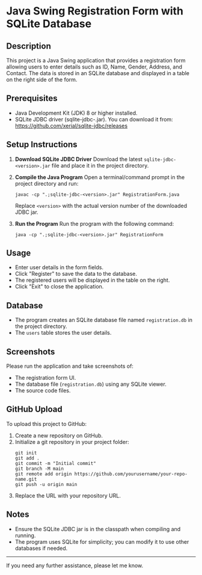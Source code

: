 # Java Swing Registration Form with SQLite Database

## Description
This project is a Java Swing application that provides a registration form allowing users to enter details such as ID, Name, Gender, Address, and Contact. The data is stored in an SQLite database and displayed in a table on the right side of the form.

## Prerequisites
- Java Development Kit (JDK) 8 or higher installed.
- SQLite JDBC driver (sqlite-jdbc-<version>.jar). You can download it from: https://github.com/xerial/sqlite-jdbc/releases

## Setup Instructions

1. **Download SQLite JDBC Driver**
   Download the latest `sqlite-jdbc-<version>.jar` file and place it in the project directory.

2. **Compile the Java Program**
   Open a terminal/command prompt in the project directory and run:
   ```
   javac -cp ".;sqlite-jdbc-<version>.jar" RegistrationForm.java
   ```
   Replace `<version>` with the actual version number of the downloaded JDBC jar.

3. **Run the Program**
   Run the program with the following command:
   ```
   java -cp ".;sqlite-jdbc-<version>.jar" RegistrationForm
   ```

## Usage
- Enter user details in the form fields.
- Click "Register" to save the data to the database.
- The registered users will be displayed in the table on the right.
- Click "Exit" to close the application.

## Database
- The program creates an SQLite database file named `registration.db` in the project directory.
- The `users` table stores the user details.

## Screenshots
Please run the application and take screenshots of:
- The registration form UI.
- The database file (`registration.db`) using any SQLite viewer.
- The source code files.

## GitHub Upload
To upload this project to GitHub:
1. Create a new repository on GitHub.
2. Initialize a git repository in your project folder:
   ```
   git init
   git add .
   git commit -m "Initial commit"
   git branch -M main
   git remote add origin https://github.com/yourusername/your-repo-name.git
   git push -u origin main
   ```
3. Replace the URL with your repository URL.

## Notes
- Ensure the SQLite JDBC jar is in the classpath when compiling and running.
- The program uses SQLite for simplicity; you can modify it to use other databases if needed.

---

If you need any further assistance, please let me know.
